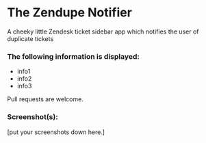 # The Zendupe Notifier
A cheeky little Zendesk ticket sidebar app which notifies the user of duplicate tickets

### The following information is displayed:

* info1
* info2
* info3

Pull requests are welcome.

### Screenshot(s):
[put your screenshots down here.]
